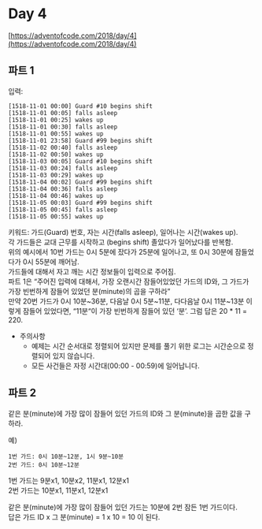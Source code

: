 # Day 4

[https://adventofcode.com/2018/day/4](https://adventofcode.com/2018/day/4)

## 파트 1

입력:

```
[1518-11-01 00:00] Guard #10 begins shift
[1518-11-01 00:05] falls asleep
[1518-11-01 00:25] wakes up
[1518-11-01 00:30] falls asleep
[1518-11-01 00:55] wakes up
[1518-11-01 23:58] Guard #99 begins shift
[1518-11-02 00:40] falls asleep
[1518-11-02 00:50] wakes up
[1518-11-03 00:05] Guard #10 begins shift
[1518-11-03 00:24] falls asleep
[1518-11-03 00:29] wakes up
[1518-11-04 00:02] Guard #99 begins shift
[1518-11-04 00:36] falls asleep
[1518-11-04 00:46] wakes up
[1518-11-05 00:03] Guard #99 begins shift
[1518-11-05 00:45] falls asleep
[1518-11-05 00:55] wakes up
```

키워드: 가드(Guard) 번호, 자는 시간(falls asleep), 일어나는 시간(wakes up).<br/>
각 가드들은 교대 근무를 시작하고 (begins shift) 졸았다가 일어났다를 반복함.<br/>
위의 예시에서 10번 가드는 0시 5분에 잤다가 25분에 일어나고, 또 0시 30분에 잠들었다가 0시 55분에 깨어남.<br/>
가드들에 대해서 자고 깨는 시간 정보들이 입력으로 주어짐.<br/>
파트 1은 “주어진 입력에 대해서, 가장 오랜시간 잠들어있었던 가드의 ID와, 그 가드가 가장 빈번하게 잠들어 있었던 분(minute)의 곱을 구하라”<br/>
만약 20번 가드가 0시 10분\~36분, 다음날 0시 5분\~11분, 다다음날 0시 11분\~13분 이렇게 잠들어 있었다면, “11분“이 가장 빈번하게 잠들어 있던 ‘분’. 그럼 답은 20 \* 11 = 220.

- 주의사항
    - 예제는 시간 순서대로 정렬되어 있지만 문제를 풀기 위한 로그는 시간순으로 정렬되어 있지 않습니다.
    - 모든 사건들은 자정 시간대(00:00 - 00:59)에 일어납니다.

## 파트 2

같은 분(minute)에 가장 많이 잠들어 있던 가드의 ID와 그 분(minute)을 곱한 값을 구하라.

예)  
```
1번 가드: 0시 10분~12분, 1시 9분~10분
2번 가드: 0시 10분~12분
```
1번 가드는 9분x1, 10분x2, 11분x1, 12분x1<br/>
2번 가드는 10분x1, 11분x1, 12분x1

같은 분(minute)에 가장 많이 잠들어 있던 가드는 10분에 2번 잠든 1번 가드이다.<br/>
답은 가드 ID x 그 분(minute) = 1 x 10 = 10 이 된다.
